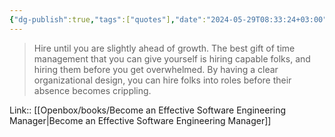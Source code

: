 ```yaml
---
{"dg-publish":true,"tags":["quotes"],"date":"2024-05-29T08:33:24+03:00","title":"hire slightly ahead of growth","aliases":"hire slightly ahead of growth","dg-path":"/quotes/202405290833.md","permalink":"/quotes/202405290833/","dgPassFrontmatter":true}
---
```



> Hire until you are slightly ahead of growth. The best gift of time management that you can give yourself is hiring capable folks, and hiring them before you get overwhelmed. By having a clear organizational design, you can hire folks into roles before their absence becomes crippling.

Link:: [[Openbox/books/Become an Effective Software Engineering Manager|Become an Effective Software Engineering Manager]]

